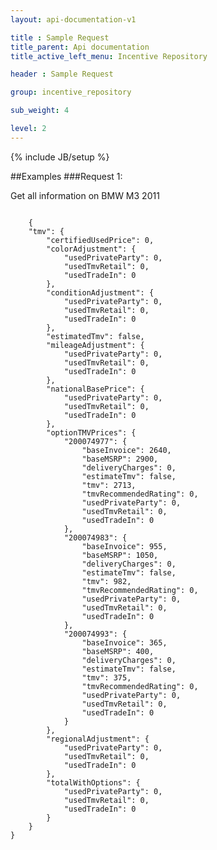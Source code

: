 ```yaml
---
layout: api-documentation-v1

title : Sample Request
title_parent: Api documentation
title_active_left_menu: Incentive Repository

header : Sample Request

group: incentive_repository

sub_weight: 4

level: 2
---
```

{% include JB/setup %}


##Examples
###Request 1:

Get all information on BMW M3 2011

<pre>
<code class="prettyprint">
	{
    "tmv": {
        "certifiedUsedPrice": 0,
        "colorAdjustment": {
            "usedPrivateParty": 0,
            "usedTmvRetail": 0,
            "usedTradeIn": 0
        },
        "conditionAdjustment": {
            "usedPrivateParty": 0,
            "usedTmvRetail": 0,
            "usedTradeIn": 0
        },
        "estimatedTmv": false,
        "mileageAdjustment": {
            "usedPrivateParty": 0,
            "usedTmvRetail": 0,
            "usedTradeIn": 0
        },
        "nationalBasePrice": {
            "usedPrivateParty": 0,
            "usedTmvRetail": 0,
            "usedTradeIn": 0
        },
        "optionTMVPrices": {
            "200074977": {
                "baseInvoice": 2640,
                "baseMSRP": 2900,
                "deliveryCharges": 0,
                "estimateTmv": false,
                "tmv": 2713,
                "tmvRecommendedRating": 0,
                "usedPrivateParty": 0,
                "usedTmvRetail": 0,
                "usedTradeIn": 0
            },
            "200074983": {
                "baseInvoice": 955,
                "baseMSRP": 1050,
                "deliveryCharges": 0,
                "estimateTmv": false,
                "tmv": 982,
                "tmvRecommendedRating": 0,
                "usedPrivateParty": 0,
                "usedTmvRetail": 0,
                "usedTradeIn": 0
            },
            "200074993": {
                "baseInvoice": 365,
                "baseMSRP": 400,
                "deliveryCharges": 0,
                "estimateTmv": false,
                "tmv": 375,
                "tmvRecommendedRating": 0,
                "usedPrivateParty": 0,
                "usedTmvRetail": 0,
                "usedTradeIn": 0
            }
        },
        "regionalAdjustment": {
            "usedPrivateParty": 0,
            "usedTmvRetail": 0,
            "usedTradeIn": 0
        },
        "totalWithOptions": {
            "usedPrivateParty": 0,
            "usedTmvRetail": 0,
            "usedTradeIn": 0
        }
    }
}
</code>		
</pre>
 
